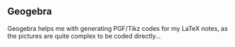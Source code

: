 ## Geogebra

Geogebra helps me with generating PGF/Tikz codes for my LaTeX notes, as the pictures are quite complex to be coded directly...